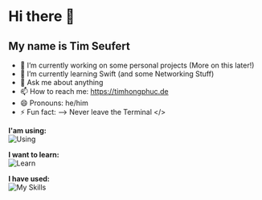 # Hi there 👋
## My name is Tim Seufert

- 🔭 I’m currently working on some personal projects (More on this later!)
- 🌱 I’m currently learning Swift (and some Networking Stuff)
- 💬 Ask me about anything 
- 📫 How to reach me: https://timhongphuc.de
- 😄 Pronouns: he/him
- ⚡ Fun fact: 
-->
   Never leave the Terminal </>

**I'am using:** <br>
![Using](https://skillicons.dev/icons?i=swift,stackoverflow,obsidian,discord)

**I want to learn:** <br>
![Learn](https://skillicons.dev/icons?i=astro,supabase,ts,react,docker,py)

**I have used:** <br>
![My Skills](https://skillicons.dev/icons?i=github,figma,postman,vscode,v0,linux,arch,raspberrypi,ubuntu,gatsby,vercel,notion,kali,replit,robloxstudio,unity)
